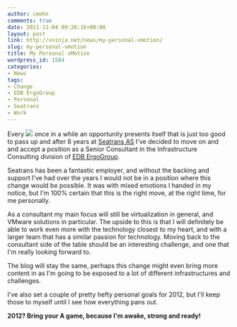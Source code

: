 ```yaml
---
author: cmohn
comments: true
date: 2011-11-04 09:26:16+00:00
layout: post
link: http://vninja.net/news/my-personal-vmotion/
slug: my-personal-vmotion
title: My Personal vMotion
wordpress_id: 1584
categories:
- News
tags:
- Change
- EDB ErgoGroup
- Personal
- Seatrans
- Work
---
```


Every [![](http://vninja.net/wordpress/wp-content/uploads/2011/11/EDB_ErgoGroup.gif)](http://www.edbergogroup.com/) once in a while an opportunity  presents itself that is just too good to pass up and after 8 years at [Seatrans AS](http://www.seatrans.no)  I've decided to move on and and accept a position as a Senior Consultant in the Infrastructure Consulting division of [EDB ErgoGroup](http://www.edbergogroup.com/). 

Seatrans has been a fantastic employer, and without the backing and support I've had over the years I would not be in a position where this change would be possible. It was with mixed emotions I handed in my notice, but I'm 100% certain that this is the right move, at the right time, for me personally. 

As a consultant my main focus will still be virtualization in general, and VMware solutions in particular. The upside to this is that I will definitely be able to work even more with the technology closest to my heart, and with a larger team that has a similar passion for technology. Moving back to the consultant side of the table should be an interesting challenge, and one that I'm really looking forward to. 

The blog will stay the same, perhaps this change might even bring more content in as I'm going to be exposed to a lot of different infrastructures and challenges.

I've also set a couple of pretty hefty personal goals for 2012, but I'll keep those to myself until I see how everything pans out.

**2012? Bring your A game, because I'm awake, strong and ready!**

